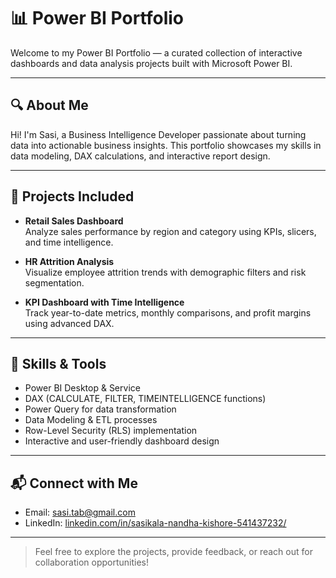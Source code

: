 # 📊 Power BI Portfolio

Welcome to my Power BI Portfolio — a curated collection of interactive dashboards and data analysis projects built with Microsoft Power BI.

---

## 🔍 About Me

Hi! I'm Sasi, a Business Intelligence Developer passionate about turning data into actionable business insights. This portfolio showcases my skills in data modeling, DAX calculations, and interactive report design.

---

## 📁 Projects Included

- **Retail Sales Dashboard**  
  Analyze sales performance by region and category using KPIs, slicers, and time intelligence.

- **HR Attrition Analysis**  
  Visualize employee attrition trends with demographic filters and risk segmentation.

- **KPI Dashboard with Time Intelligence**  
  Track year-to-date metrics, monthly comparisons, and profit margins using advanced DAX.

---

## 🧰 Skills & Tools

- Power BI Desktop & Service  
- DAX (CALCULATE, FILTER, TIMEINTELLIGENCE functions)  
- Power Query for data transformation  
- Data Modeling & ETL processes  
- Row-Level Security (RLS) implementation  
- Interactive and user-friendly dashboard design  

---

## 📬 Connect with Me

- Email: sasi.tab@gmail.com  
- LinkedIn: [linkedin.com/in/sasikala-nandha-kishore-541437232/](https://www.linkedin.com/in/sasikala-nandha-kishore-541437232/) 

---

> Feel free to explore the projects, provide feedback, or reach out for collaboration opportunities!
